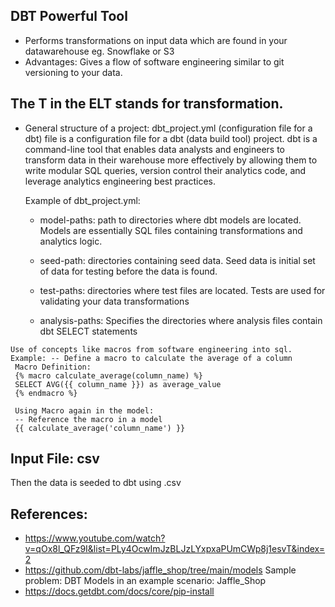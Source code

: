 ## DBT Powerful Tool
   * Performs transformations on input data which are found in your datawarehouse
     eg. Snowflake or S3
   * Advantages: Gives a flow of software engineering similar to git versioning
     to your data. 

## The T in the ELT stands for transformation.
   * General structure of a project: 
     dbt_project.yml (configuration file for a dbt)
     file is a configuration file for a dbt 
     (data build tool) project. 
     dbt is a command-line tool that enables data analysts 
     and engineers to transform data in their warehouse more 
     effectively by allowing them to write modular SQL queries, 
     version control their analytics code, and leverage analytics 
     engineering best practices.

     Example of dbt_project.yml:
     * model-paths: path to directories where dbt models
     are located. Models are essentially SQL files containing
     transformations and analytics logic. 
     
     * seed-path: directories containing seed data. Seed data is
     initial set of data for testing before the data is found.
     
      * test-paths: directories where test files are located. Tests
      are used for validating your data transformations
     
      * analysis-paths: Specifies the directories where
        analysis files contain dbt SELECT statements

    Use of concepts like macros from software engineering into sql.
    Example: -- Define a macro to calculate the average of a column
     Macro Definition:
     {% macro calculate_average(column_name) %}
     SELECT AVG({{ column_name }}) as average_value
     {% endmacro %}
     
     Using Macro again in the model:
     -- Reference the macro in a model
     {{ calculate_average('column_name') }}

## Input File: csv
   Then the data is seeded to dbt using .csv
   

## References: 
   * https://www.youtube.com/watch?v=qOx8l_QFz9I&list=PLy4OcwImJzBLJzLYxpxaPUmCWp8j1esvT&index=2
   * https://github.com/dbt-labs/jaffle_shop/tree/main/models
      Sample problem: DBT Models in an example scenario: Jaffle_Shop
   * https://docs.getdbt.com/docs/core/pip-install